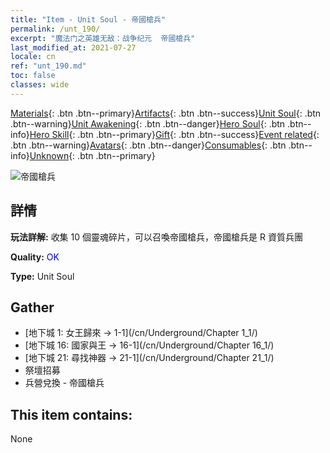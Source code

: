 ```yaml
---
title: "Item - Unit Soul - 帝國槍兵"
permalink: /unt_190/
excerpt: "魔法门之英雄无敌：战争纪元  帝國槍兵"
last_modified_at: 2021-07-27
locale: cn
ref: "unt_190.md"
toc: false
classes: wide
---
```

 [Materials](/ItemsCN/){: .btn .btn--primary}[Artifacts](/ItemsCN/Artifacts/){: .btn .btn--success}[Unit Soul](/ItemsCN/UnitSoul/){: .btn .btn--warning}[Unit Awakening](/ItemsCN/UnitAwakening/){: .btn .btn--danger}[Hero Soul](/ItemsCN/HeroSoul/){: .btn .btn--info}[Hero Skill](/ItemsCN/HeroSkill/){: .btn .btn--primary}[Gift](/ItemsCN/Gift/){: .btn .btn--success}[Event related](/ItemsCN/Events/){: .btn .btn--warning}[Avatars](/ItemsCN/Avatars/){: .btn .btn--danger}[Consumables](/ItemsCN/Consumables/){: .btn .btn--info}[Unknown](/ItemsCN/Unknown/){: .btn .btn--primary}

 ![帝國槍兵](/images/u/ti_jibing.jpg)

## 詳情
 **玩法詳解:** 收集 10 個靈魂碎片，可以召喚帝國槍兵，帝國槍兵是 R 資質兵團

 **Quality:** <span style="color: #0000CD">OK</span>

 **Type:** Unit Soul

## Gather

*    [地下城 1: 女王歸來 -> 1-1](/cn/Underground/Chapter 1_1/) 
*    [地下城 16: 國家與王 -> 16-1](/cn/Underground/Chapter 16_1/) 
*    [地下城 21: 尋找神器 -> 21-1](/cn/Underground/Chapter 21_1/) 
*    祭壇招募 
*    兵營兌換 - 帝國槍兵 

## This item contains:

  None

